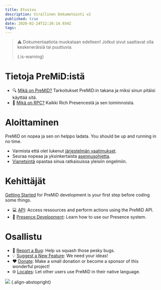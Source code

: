 ```yaml
---
title: Etusivu
description: Virallinen Dokumetointi v2
published: true
date: 2020-02-24T12:26:14.934Z
tags:
---
```


> :warning: Dokumentaatiota muokataan edelleen! Jotkut sivut saattavat olla keskeneräisiä tai puuttuvia. 
> 
> {.is-warning}

# Tietoja PreMiD:istä
- :mag: [Mikä on PreMiD?](/about) Tarkoitukset PreMiD:in takana ja miksi sinun pitäisi käyttää sitä.
- :link: [Mikä on RPC?](https://discordapp.com/rich-presence) Kaikki Rich Presencestä ja sen toiminnoista.

# Aloittaminen

PreMiD on nopea ja sen on helppo ladata. You should be up and running in no time.

- Varmista että olet lukenut [järjestelmän vaatimukset](/install/requirements).
- Seuraa nopeaa ja yksinkertaista [asennusohjetta](/install).
- [Vianetsintä](/troubleshooting) opastaa sinua ratkaisuissa yleisiin ongelmiin.

# Kehittäjät

[Getting Started](/dev) for PreMiD development is your first step before coding some things.

- :computer: [API](/dev/api): Access ressources and perform actions using the PreMiD API.
- :wrench: [Presence Development](/dev/presence): Learn how to use our Presence system.

# Osallistu
- :bug: [Report a Bug](https://github.com/PreMiD): Help us squash those pesky bugs.
- :bulb: [Suggest a New Feature](https://discord.gg/WvfVZ8T): We need your ideas!
- :heart: [Donate](https://www.patreon.com/Timeraa): Make a small donation or become a sponsor of this wonderful project!
- :globe_with_meridians: [Locales](https://translate.premid.app): Let other users use PreMiD in their native language.

![](https://beta.premid.app/img/logo.2b414dc2.gif) {.align-abstopright}